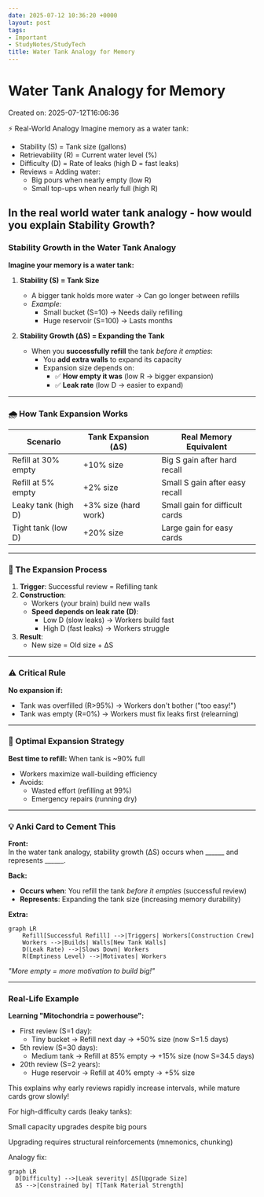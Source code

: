 ```yaml
---
date: 2025-07-12 10:36:20 +0000
layout: post
tags:
- Important
- StudyNotes/StudyTech
title: Water Tank Analogy for Memory
---
```


# Water Tank Analogy for Memory
Created on: 2025-07-12T16:06:36

⚡ Real-World Analogy
Imagine memory as a water tank:

- Stability (S) = Tank size (gallons)
- Retrievability (R) = Current water level (%)
- Difficulty (D) = Rate of leaks (high D = fast leaks)
- Reviews = Adding water:
    - Big pours when nearly empty (low R)
    - Small top-ups when nearly full (high R)

## In the real world water tank analogy - how would you explain Stability Growth?

### Stability Growth in the Water Tank Analogy  
**Imagine your memory is a water tank:**  

1. **Stability (S) = Tank Size**  
   - A bigger tank holds more water → Can go longer between refills  
   - *Example:*  
     - Small bucket (S=10) → Needs daily refilling  
     - Huge reservoir (S=100) → Lasts months  

2. **Stability Growth (ΔS) = Expanding the Tank**  
   - When you **successfully refill** the tank *before it empties*:  
     - You **add extra walls** to expand its capacity  
     - Expansion size depends on:  
       - ✅ **How empty it was** (low R → bigger expansion)  
       - ✅ **Leak rate** (low D → easier to expand)  

---

### 🌧️ How Tank Expansion Works  
| Scenario              | Tank Expansion (ΔS) | Real Memory Equivalent        |  
|-----------------------|----------------------|-------------------------------|  
| Refill at 30% empty   | +10% size            | Big S gain after hard recall  |  
| Refill at 5% empty    | +2% size             | Small S gain after easy recall|  
| Leaky tank (high D)   | +3% size (hard work) | Small gain for difficult cards|  
| Tight tank (low D)    | +20% size            | Large gain for easy cards     |  

---

### 🔧 The Expansion Process  
1. **Trigger**: Successful review = Refilling tank  
2. **Construction**:  
   - Workers (your brain) build new walls  
   - **Speed depends on leak rate (D)**:  
     - Low D (slow leaks) → Workers build fast  
     - High D (fast leaks) → Workers struggle  
3. **Result**:  
   - New size = Old size + ΔS  

---

### ⚠️ Critical Rule  
**No expansion if:**  
- Tank was overfilled (R>95%) → Workers don't bother ("too easy!")  
- Tank was empty (R=0%) → Workers must fix leaks first (relearning)  

---

### 🎯 Optimal Expansion Strategy  
**Best time to refill:** When tank is ~90% full  
- Workers maximize wall-building efficiency  
- Avoids:  
  - Wasted effort (refilling at 99%)  
  - Emergency repairs (running dry)  

---

### 💡 Anki Card to Cement This  
**Front:**  
In the water tank analogy, stability growth (ΔS) occurs when ______ and represents ______.  

**Back:**  
- **Occurs when**: You refill the tank *before it empties* (successful review)  
- **Represents**: Expanding the tank size (increasing memory durability)  

**Extra:**  
```mermaid  
graph LR  
    Refill[Successful Refill] -->|Triggers| Workers[Construction Crew]  
    Workers -->|Builds| Walls[New Tank Walls]  
    D(Leak Rate) -->|Slows Down| Workers  
    R(Emptiness Level) -->|Motivates| Workers  
```  
*"More empty = more motivation to build big!"*  

---

### Real-Life Example  
**Learning "Mitochondria = powerhouse":**  
- First review (S=1 day):  
  - Tiny bucket → Refill next day → +50% size (now S=1.5 days)  
- 5th review (S=30 days):  
  - Medium tank → Refill at 85% empty → +15% size (now S=34.5 days)  
- 20th review (S=2 years):  
  - Huge reservoir → Refill at 40% empty → +5% size  

This explains why early reviews rapidly increase intervals, while mature cards grow slowly!

For high-difficulty cards (leaky tanks):

Small capacity upgrades despite big pours

Upgrading requires structural reinforcements (mnemonics, chunking)

Analogy fix:

```mermaid
graph LR
  D[Difficulty] -->|Leak severity| ΔS[Upgrade Size]
  ΔS -->|Constrained by| T[Tank Material Strength]
```